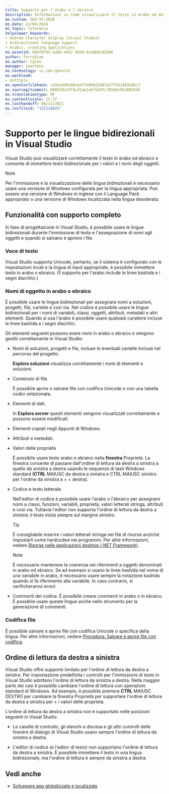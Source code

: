 ```yaml
---
title: Supporto per l'arabo e l'ebraico
description: Informazioni su come visualizzare il testo in arabo ed ebraico e immettere testo bidirezionale per i nomi e i valori degli oggetti.
ms.custom: SEO-VS-2020
ms.date: 11/04/2016
ms.topic: reference
helpviewer_keywords:
- Hebrew character display [Visual Studio]
- bidirectional language support
- Arabic, creating applications
ms.assetid: b56f9795-ed8d-4452-9d49-8ca0b0145d86
author: TerryGLee
ms.author: tglee
manager: jmartens
ms.technology: vs-ide-general
ms.workload:
- multiple
ms.openlocfilehash: ca94c650c88cb477e99812d87e2ff42146916bcf
ms.sourcegitcommit: 68897da7d74c31ae1ebf5d47c7b5ddc9b108265b
ms.translationtype: MT
ms.contentlocale: it-IT
ms.lasthandoff: 08/13/2021
ms.locfileid: "122116825"
---
```

# <a name="support-for-bidirectional-languages-in-visual-studio"></a>Supporto per le lingue bidirezionali in Visual Studio

Visual Studio può visualizzare correttamente il testo in arabo ed ebraico e consente di immettere testo bidirezionale per i valori e i nomi degli oggetti.

> [!NOTE]
> Per l'immissione e la visualizzazione delle lingue bidirezionali è necessario usare una versione di Windows configurata per la lingua appropriata. Può essere una versione di Windows in inglese con il Language Pack appropriato o una versione di Windows localizzata nella lingua desiderata.

## <a name="fully-supported-features"></a>Funzionalità con supporto completo

In fase di progettazione in Visual Studio, è possibile usare le lingue bidirezionali durante l'immissione di testo e l'assegnazione di nomi agli oggetti e quando si salvano e aprono i file.

### <a name="text-entry"></a>Voce di testo

Visual Studio supporta Unicode, pertanto, se il sistema è configurato con le impostazioni locali e la lingua di input appropriate, è possibile immettere testo in arabo o ebraico. (Il supporto per l'arabo include le linee kashida e i segni diacritici.)

### <a name="arabic-or-hebrew-object-names"></a>Nomi di oggetto in arabo o ebraico

È possibile usare le lingue bidirezionali per assegnare nomi a soluzioni, progetti, file, cartelle e così via. Nel codice è possibile usare le lingue bidirezionali per i nomi di variabili, classi, oggetti, attributi, metadati e altri elementi. Quando si usa l'arabo è possibile usare qualsiasi carattere incluse le linee kashida e i segni diacritici.

Gli elementi seguenti possono avere nomi in arabo o ebraico e vengono gestiti correttamente in Visual Studio:

- Nomi di soluzioni, progetti e file, incluse le eventuali cartelle incluse nel percorso del progetto.

   **Esplora soluzioni** visualizza correttamente i nomi di elementi e soluzioni.

- Contenuto di file.

   È possibile aprire o salvare file con codifica Unicode o con una tabella codici selezionata.

- Elementi di dati.

   In **Esplora server** questi elementi vengono visualizzati correttamente e possono essere modificati.

- Elementi copiati negli Appunti di Windows.

- Attributi e metadati.

- Valori delle proprietà

   È possibile usare testo arabo o ebraico nella **finestra** Proprietà. La finestra consente di passare dall'ordine di lettura da destra a sinistra a quello da sinistra a destra usando le sequenze di tasti Windows standard **(CTRL** MAIUSC da destra a sinistra e CTRL MAIUSC sinistro per l'ordine da sinistra a +   +  destra).

- Codice e testo letterale.

   Nell'editor di codice è possibile usare l'arabo o l'ebraico per assegnare nomi a classi, funzioni, variabili, proprietà, valori letterali stringa, attributi e così via. Tuttavia l'editor non supporta l'ordine di lettura da destra a sinistra: il testo inizia sempre sul margine sinistro.

   > [!TIP]
   > È consigliabile inserire i valori letterali stringa nei file di risorse anziché impostarli come hardcoded nei programmi. Per altre informazioni, vedere [Risorse nelle applicazioni desktop (.NET Framework)](/dotnet/framework/resources/index).

   > [!NOTE]
   > È necessario mantenere la coerenza nei riferimenti a oggetti denominati in arabo ed ebraico. Se ad esempio si usano le linee kashida nel nome di una variabile in arabo, è necessario usare sempre la notazione kashida quando si fa riferimento alla variabile. In caso contrario, si verificheranno errori.

- Commenti del codice. È possibile creare commenti in arabo o in ebraico. È possibile usare queste lingue anche nello strumento per la generazione di commenti.

### <a name="file-encoding"></a>Codifica file

È possibile salvare e aprire file con codifica Unicode o specifica della lingua. Per altre informazioni, vedere [Procedura: Salvare e aprire file con codifica](../ide/how-to-save-and-open-files-with-encoding.md).

## <a name="right-to-left-reading-order"></a>Ordine di lettura da destra a sinistra

Visual Studio offre supporto limitato per l'ordine di lettura da destra a sinistra. Per impostazione predefinita i controlli per l'immissione di testo in Visual Studio adottano l'ordine di lettura da sinistra a destra. Nella maggior parte dei casi è possibile cambiare l'ordine di lettura con operazioni standard di Windows. Ad esempio, è possibile premere **CTRL** MAIUSC DESTRO per cambiare la finestra Proprietà per supportare l'ordine di lettura da destra a sinistra per +  i valori delle proprietà. 

L'ordine di lettura da destra a sinistra non è supportato nelle posizioni seguenti in Visual Studio:

- Le caselle di controllo, gli elenchi a discesa e gli altri controlli delle finestre di dialogo di Visual Studio usano sempre l'ordine di lettura da sinistra a destra.

- L'editor di codice (e l'editor di testo) non supportano l'ordine di lettura da destra a sinistra. È possibile immettere il testo in una lingua bidirezionale, ma l'ordine di lettura è sempre da sinistra a destra.

## <a name="see-also"></a>Vedi anche

- [Sviluppare app globalizzate e localizzate](globalizing-and-localizing-applications.md)
